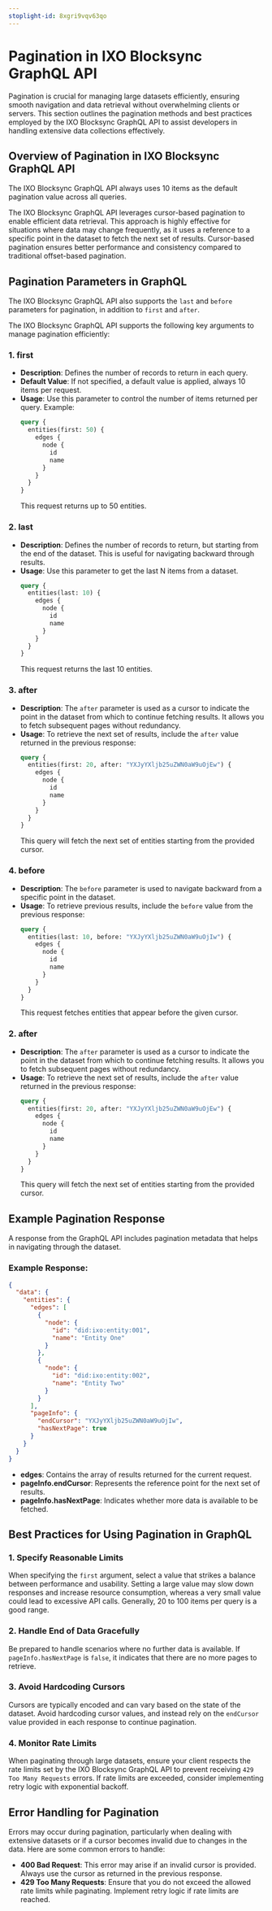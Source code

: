 ```yaml
---
stoplight-id: 8xgri9vqv63qo
---
```


# Pagination in IXO Blocksync GraphQL API

Pagination is crucial for managing large datasets efficiently, ensuring smooth navigation and data retrieval without overwhelming clients or servers. This section outlines the pagination methods and best practices employed by the IXO Blocksync GraphQL API to assist developers in handling extensive data collections effectively.

## Overview of Pagination in IXO Blocksync GraphQL API

The IXO Blocksync GraphQL API always uses 10 items as the default pagination value across all queries.

The IXO Blocksync GraphQL API leverages cursor-based pagination to enable efficient data retrieval. This approach is highly effective for situations where data may change frequently, as it uses a reference to a specific point in the dataset to fetch the next set of results. Cursor-based pagination ensures better performance and consistency compared to traditional offset-based pagination.

## Pagination Parameters in GraphQL

The IXO Blocksync GraphQL API also supports the `last` and `before` parameters for pagination, in addition to `first` and `after`.

The IXO Blocksync GraphQL API supports the following key arguments to manage pagination efficiently:

### 1. **first**
- **Description**: Defines the number of records to return in each query.
- **Default Value**: If not specified, a default value is applied, always 10 items per request.
- **Usage**: Use this parameter to control the number of items returned per query. Example:
  ```graphql
  query {
    entities(first: 50) {
      edges {
        node {
          id
          name
        }
      }
    }
  }
  ```
  This request returns up to 50 entities.

### 2. **last**
- **Description**: Defines the number of records to return, but starting from the end of the dataset. This is useful for navigating backward through results.
- **Usage**: Use this parameter to get the last N items from a dataset.
  ```graphql
  query {
    entities(last: 10) {
      edges {
        node {
          id
          name
        }
      }
    }
  }
  ```
  This request returns the last 10 entities.

### 3. **after**
- **Description**: The `after` parameter is used as a cursor to indicate the point in the dataset from which to continue fetching results. It allows you to fetch subsequent pages without redundancy.
- **Usage**: To retrieve the next set of results, include the `after` value returned in the previous response:
  ```graphql
  query {
    entities(first: 20, after: "YXJyYXljb25uZWN0aW9uOjEw") {
      edges {
        node {
          id
          name
        }
      }
    }
  }
  ```
  This query will fetch the next set of entities starting from the provided cursor.

### 4. **before**
- **Description**: The `before` parameter is used to navigate backward from a specific point in the dataset.
- **Usage**: To retrieve previous results, include the `before` value from the previous response:
  ```graphql
  query {
    entities(last: 10, before: "YXJyYXljb25uZWN0aW9uOjIw") {
      edges {
        node {
          id
          name
        }
      }
    }
  }
  ```
  This request fetches entities that appear before the given cursor.

### 2. **after**
- **Description**: The `after` parameter is used as a cursor to indicate the point in the dataset from which to continue fetching results. It allows you to fetch subsequent pages without redundancy.
- **Usage**: To retrieve the next set of results, include the `after` value returned in the previous response:
  ```graphql
  query {
    entities(first: 20, after: "YXJyYXljb25uZWN0aW9uOjEw") {
      edges {
        node {
          id
          name
        }
      }
    }
  }
  ```
  This query will fetch the next set of entities starting from the provided cursor.

## Example Pagination Response

A response from the GraphQL API includes pagination metadata that helps in navigating through the dataset.

### Example Response:
```json
{
  "data": {
    "entities": {
      "edges": [
        {
          "node": {
            "id": "did:ixo:entity:001",
            "name": "Entity One"
          }
        },
        {
          "node": {
            "id": "did:ixo:entity:002",
            "name": "Entity Two"
          }
        }
      ],
      "pageInfo": {
        "endCursor": "YXJyYXljb25uZWN0aW9uOjIw",
        "hasNextPage": true
      }
    }
  }
}
```

- **edges**: Contains the array of results returned for the current request.
- **pageInfo.endCursor**: Represents the reference point for the next set of results.
- **pageInfo.hasNextPage**: Indicates whether more data is available to be fetched.

## Best Practices for Using Pagination in GraphQL

### 1. **Specify Reasonable Limits**
When specifying the `first` argument, select a value that strikes a balance between performance and usability. Setting a large value may slow down responses and increase resource consumption, whereas a very small value could lead to excessive API calls. Generally, 20 to 100 items per query is a good range.

### 2. **Handle End of Data Gracefully**
Be prepared to handle scenarios where no further data is available. If `pageInfo.hasNextPage` is `false`, it indicates that there are no more pages to retrieve.

### 3. **Avoid Hardcoding Cursors**
Cursors are typically encoded and can vary based on the state of the dataset. Avoid hardcoding cursor values, and instead rely on the `endCursor` value provided in each response to continue pagination.

### 4. **Monitor Rate Limits**
When paginating through large datasets, ensure your client respects the rate limits set by the IXO Blocksync GraphQL API to prevent receiving `429 Too Many Requests` errors. If rate limits are exceeded, consider implementing retry logic with exponential backoff.

## Error Handling for Pagination

Errors may occur during pagination, particularly when dealing with extensive datasets or if a cursor becomes invalid due to changes in the data. Here are some common errors to handle:

- **400 Bad Request**: This error may arise if an invalid cursor is provided. Always use the cursor as returned in the previous response.
- **429 Too Many Requests**: Ensure that you do not exceed the allowed rate limits while paginating. Implement retry logic if rate limits are reached.

